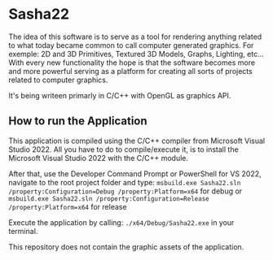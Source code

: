 # Sasha22
The idea of this software is to serve as a tool for rendering anything related to what today became common to call computer generated graphics. 
For exemple: 2D and 3D Primitives, Textured 3D Models, Graphs, Lighting, etc...
With every new functionality the hope is that the software becomes more and more powerful serving as a platform for creating all sorts of projects related to computer graphics.

It's being writeen primarly in C/C++ with OpenGL as graphics API.

## How to run the Application
This application is compiled using the C/C++ compiler from Microsoft Visual Studio 2022. All you have to do to compile/execute it, is to install the Microsoft Visual Studio 2022 with the C/C++ module.

After that, use the Developer Command Prompt or PowerShell for VS 2022, navigate to the root project folder and type:
`msbuild.exe Sasha22.sln /property:Configuration=Debug /property:Platform=x64` for debug or
`msbuild.exe Sasha22.sln /property:Configuration=Release /property:Platform=x64` for release

Execute the application by calling: `./x64/Debug/Sasha22.exe` in your terminal.

This repository does not contain the graphic assets of the application.
